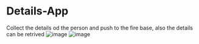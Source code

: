 # Details-App
Collect the details od the person and push to the fire base, also the details can be retrived
![image](https://user-images.githubusercontent.com/75488050/202837461-eedcf315-6f39-4ccd-80b1-fc99ef1cea48.png)
![image](https://user-images.githubusercontent.com/75488050/202837474-40fb3850-6f29-4b60-a32d-ab768d7555b5.png)
